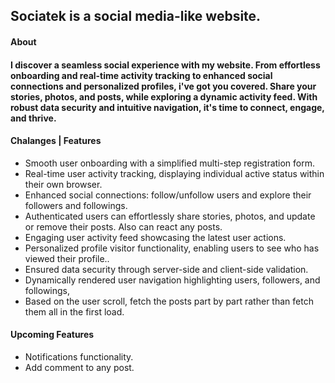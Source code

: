 ## Sociatek is a social media-like website.

#### About

#### I discover a seamless social experience with my website. From effortless onboarding and real-time activity tracking to enhanced social connections and personalized profiles, i've got you covered. Share your stories, photos, and posts, while exploring a dynamic activity feed. With robust data security and intuitive navigation, it's time to connect, engage, and thrive.

#### Chalanges | Features

- Smooth user onboarding with a simplified multi-step registration form.
- Real-time user activity tracking, displaying individual active status within their own browser.
- Enhanced social connections: follow/unfollow users and explore their followers and followings.
- Authenticated users can effortlessly share stories, photos, and update or remove their posts. Also can react any posts.
- Engaging user activity feed showcasing the latest user actions.
- Personalized profile visitor functionality, enabling users to see who has viewed their profile..
- Ensured data security through server-side and client-side validation.
- Dynamically rendered user navigation highlighting users, followers, and followings,
- Based on the user scroll, fetch the posts part by part rather than fetch them all in the first load.

#### Upcoming Features

- Notifications functionality.
- Add comment to any post.
